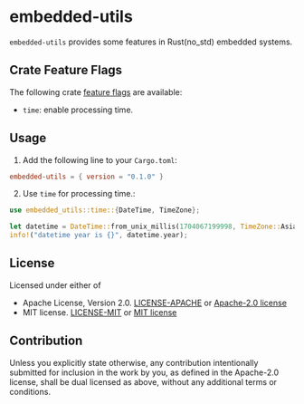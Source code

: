 # embedded-utils

`embedded-utils` provides some features in Rust(no_std) embedded systems.

## Crate Feature Flags

The following crate [feature flags](https://doc.rust-lang.org/cargo/reference/features.html#the-features-section) are
available:

- `time`: enable processing time.

## Usage

1. Add the following line to your `Cargo.toml`:

```toml
embedded-utils = { version = "0.1.0" }
```

2. Use `time` for processing time.:

```rust
use embedded_utils::time::{DateTime, TimeZone};

let datetime = DateTime::from_unix_millis(1704067199998, TimeZone::AsiaShanghai);
info!("datetime year is {}", datetime.year);
```

## License

Licensed under either of

- Apache License, Version 2.0. [LICENSE-APACHE](LICENSE-APACHE)
  or [Apache-2.0 license](http://apache.org/licenses/LICENSE-2.0)
- MIT license. [LICENSE-MIT](LICENSE-MIT) or [MIT license](http://opensource.org/licenses/MIT)

## Contribution

Unless you explicitly state otherwise, any contribution intentionally submitted
for inclusion in the work by you, as defined in the Apache-2.0 license, shall
be dual licensed as above, without any additional terms or conditions.
